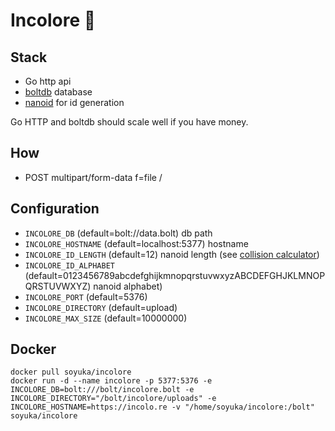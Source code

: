 # Incolore 🎨

## Stack

- Go http api
- [boltdb](https://github.com/etcd-io/bbolt) database
- [nanoid](https://github.com/matoous/go-nanoid) for id generation

Go HTTP and boltdb should scale well if you have money.

## How

- POST multipart/form-data f=file /

## Configuration

- `INCOLORE_DB` (default=bolt://data.bolt) db path
- `INCOLORE_HOSTNAME` (default=localhost:5377) hostname
- `INCOLORE_ID_LENGTH` (default=12) nanoid length (see [collision calculator](https://zelark.github.io/nano-id-cc/))
- `INCOLORE_ID_ALPHABET` (default=0123456789abcdefghijkmnopqrstuvwxyzABCDEFGHJKLMNOPQRSTUVWXYZ) nanoid alphabet)
- `INCOLORE_PORT` (default=5376)
- `INCOLORE_DIRECTORY` (default=upload)
- `INCOLORE_MAX_SIZE` (default=10000000)

## Docker

```
docker pull soyuka/incolore
docker run -d --name incolore -p 5377:5376 -e INCOLORE_DB=bolt:///bolt/incolore.bolt -e INCOLORE_DIRECTORY="/bolt/incolore/uploads" -e INCOLORE_HOSTNAME=https://incolo.re -v "/home/soyuka/incolore:/bolt" soyuka/incolore
```

